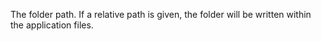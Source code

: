 The folder path. If a relative path is given, the folder will be written within the application files.